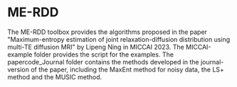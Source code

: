 # ME-RDD
The ME-RDD toolbox provides the algorithms proposed in the paper "Maximum-entropy estimation of joint relaxation-diffusion distribution using multi-TE diffusion MRI" by Lipeng Ning in MICCAI 2023.
The MICCAI-example folder provides the script for the examples.
The papercode_Journal folder contains the methods developed in the journal-version of the paper, including the MaxEnt method for noisy data, the LS+ method and the MUSIC method.
